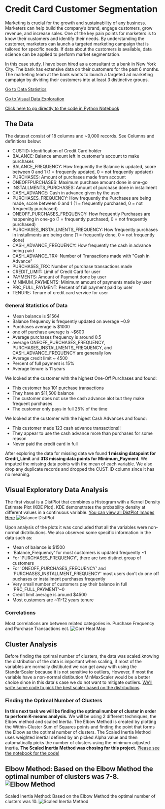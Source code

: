 # Credit Card Customer Segmentation

Marketing is crucial for the growth and sustainability of any business.
Marketers can help build the company’s brand, engage customers, grow revenue, and increase sales.
One of the key pain points for marketers is to know their customers and identify their needs.
By understanding the customer, marketers can launch a targeted marketing campaign that is tailored for specific needs.
If data about the customers is available, data science can be applied to perform market segmentation. 

In this case study, I have been hired as a consultant to a bank in New York City. 
The bank has extensive data on their customers for the past 6 months. 
The marketing team at the bank wants to launch a targeted ad marketing campaign by dividing their customers into at least 3 distinctive groups.

[Go to Data Statistics](#general-statistics-of-data)

[Go to Visual Data Exploration](#visual-exploratory-data-analysis)

[Click here to go directly to the code in Python Notebook](https://github.com/data-z/PortfolioProjects/blob/212ec2b7c92ae05b8dc445b558f30b0cff671d79/Sales%20%26%20Marketing%20Analytics/Marketing%20Department/Marketing_Department.ipynb)

## The Data

The dataset consist of 18 columns and ~9,000 records. 
See Columns and definitions below:

- CUSTID: Identification of Credit Card holder
- BALANCE: Balance amount left in customer's account to make purchases
- BALANCE_FREQUENCY: How frequently the Balance is updated, score between 0 and 1 (1 = frequently updated, 0 = not frequently updated)
- PURCHASES: Amount of purchases made from account
- ONEOFFPURCHASES: Maximum purchase amount done in one-go
- INSTALLMENTS_PURCHASES: Amount of purchase done in installment
- CASH_ADVANCE: Cash in advance given by the user
- PURCHASES_FREQUENCY: How frequently the Purchases are being made, score between 0 and 1 (1 = frequently purchased, 0 = not frequently purchased)
- ONEOFF_PURCHASES_FREQUENCY: How frequently Purchases are happening in one-go (1 = frequently purchased, 0 = not frequently purchased)
- PURCHASES_INSTALLMENTS_FREQUENCY: How frequently purchases in installments are being done (1 = frequently done, 0 = not frequently done)
- CASH_ADVANCE_FREQUENCY: How frequently the cash in advance being paid
- CASH_ADVANCE_TRX: Number of Transactions made with "Cash in Advance"
- PURCHASES_TRX: Number of purchase transactions made
- CREDIT_LIMIT: Limit of Credit Card for user
- PAYMENTS: Amount of Payment done by user
- MINIMUM_PAYMENTS: Minimum amount of payments made by user
- PRC_FULL_PAYMENT: Percent of full payment paid by user
- TENURE: Tenure of credit card service for user

### General Statistics of Data

- Mean balance is $1564
- Balance frequency is frequently updated on average ~0.9
- Purchases average is $1000
- one off purchase average is ~$600
- Average purchases frequency is around 0.5
- average ONEOFF_PURCHASES_FREQUENCY, PURCHASES_INSTALLMENTS_FREQUENCY, and CASH_ADVANCE_FREQUENCY are generally low
- Average credit limit ~ 4500
- Percent of full payment is 15%
- Average tenure is 11 years

We looked at the customer with the highest One-Off Purchases and found:
- This customer has 101 purchase transactions 
- They have an $11,500 balance
- The customer does not use the cash advance alot but they make frequent purchases
- The customer only pays in full 25% of the time

We looked at the customer with the higest Cash Advances and found:
- This customer made 123 cash advance transactions!!
- They appear to use the cash advance more than purchases for some reason
- Never paid the credit card in full

After exploring the data for missing data we found **1 missing datapoint for Credit_Limit** and **313 missing data points for Minimum_Payment**.
We imputed the missing data points with the mean of each variable. We also drop any duplicate records and dropped the CUST_ID column since it has no meaning.

## Visual Exploratory Data Analysis
The first visual is a DistPlot that combines a Histogram with a Kernel Density Estimate Plot (KDE Plot). 
KDE demonstrates the probability density at different values in a continuous variable.
[You can view all DistPlot Images Here](https://github.com/data-z/PortfolioProjects/tree/4f86588dd9230fd3d9d2ff3680325801ab922737/Sales%20%26%20Marketing%20Analytics/Marketing%20Department/images) 
![Balance DistPlot](images/BALANCE_KDE_histogram.png)

Upon analysis of the plots it was concluded that all the variables were non-normal distributions. 
We also observed some specific information in the data such as:
- Mean of balance is $1500
- 'Balance_Frequency' for most customers is updated frequently ~1
- For 'PURCHASES_FREQUENCY', there are two distinct group of customers
- For 'ONEOFF_PURCHASES_FREQUENCY' and 'PURCHASES_INSTALLMENT_FREQUENCY' most users don't do one off puchases or installment purchases frequently
- Very small number of customers pay their balance in full 'PRC_FULL_PAYMENT'~0
- Credit limit average is around $4500
- Most customers are ~11-12 years tenure

### Correlations
Most correlations are between related categories ie. Purchase Frequency and Purchase Transactions ect.
![Corr Heat Map](images/Correlations_Heat_Map.png)

## Cluster Analysis

Before finding the optimal number of clusters, the data was scaled.knowing the distribution of the data is important when scaling, 
if most of the variables are normally distibuted we can get away with using the StandarScaler because it is not sensitive to outliers,
However, if most the variable have a non-normal distibution MinMaxScaler would be a better choice since in this data's case we do not want to mitigate outliers.
[We'll write some code to pick the best scaler based on the distributions](Marketing_Department.ipynb#TASK-#4:-FIND-THE-OPTIMAL-NUMBER-OF-CLUSTERS-USING-ELBOW-METHOD-AND-SCALED-INERTIA). 

### Finding the Optimal Number of Clusters
**In this next task we will be finding the optimal number of cluster in order to perform K-means analysis.**
We will be using 2 different techniques, the Elbow method and scaled Inertia. The Elbow Method is created by plotting the Within-Cluster Sum of Squares points and finding the point that forms the Elbow as the optimal number of clusters. The Scaled Inertia Method uses weighted inertial defined by an picked Alpha value and then automatically picks the number of clusters using the minimum adjusted inertia. **The Scaled Inertia Method was chosing for this project.**
[Please see the notebook for the code!](https://github.com/data-z/PortfolioProjects/blob/212ec2b7c92ae05b8dc445b558f30b0cff671d79/Sales%20%26%20Marketing%20Analytics/Marketing%20Department/Marketing_Department.ipynb)

Elbow Method: Based on the Elbow Method the optimal number of clusters was 7-8.
![Elbow Method](images/Elbow_WCSS_Scores.png)
---
Scaled Inertia Method: Based on the Elbow Method the optimal number of clusters was 10.
![Scaled Inertia Method](images/Scaled_Inertia_WCSS_Scores.png)










